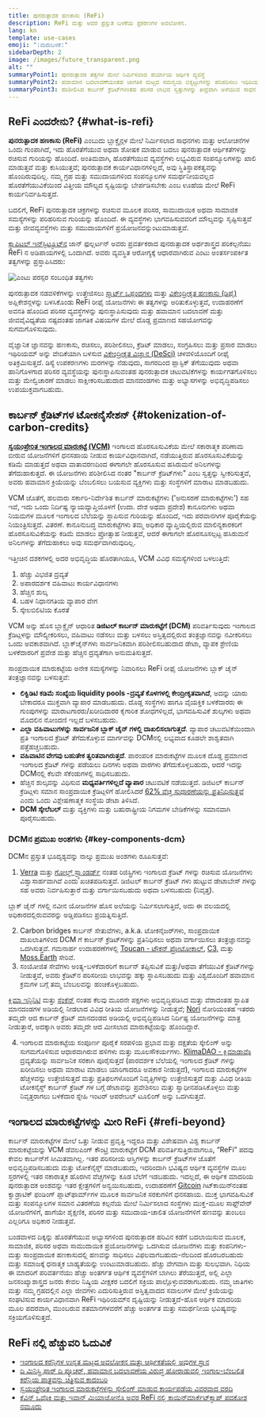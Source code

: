 ```yaml
---
title: ಪುನರುತ್ಪಾದಕ ಹಣಕಾಸು (ReFi)
description: ReFi ಮತ್ತು ಅದರ ಪ್ರಸ್ತುತ ಬಳಕೆಯ ಪ್ರಕರಣಗಳ ಅವಲೋಕನ.
lang: kn
template: use-cases
emoji: ":ಮರುಬಳಕೆ:"
sidebarDepth: 2
image: /images/future_transparent.png
alt: ""
summaryPoint1: ಪುನರುತ್ಪಾದಕ ತತ್ವಗಳ ಮೇಲೆ ನಿರ್ಮಿಸಲಾದ ಪರ್ಯಾಯ ಆರ್ಥಿಕ ವ್ಯವಸ್ಥೆ
summaryPoint2: ಹವಾಮಾನ ಬದಲಾವಣೆಯಂತಹ ಜಾಗತಿಕ ಮಟ್ಟದ ಸಮನ್ವಯ ಬಿಕ್ಕಟ್ಟುಗಳನ್ನು ಪರಿಹರಿಸಲು ಇಥಿರಿಯಮ್ಅನ್ನು ಬಳಸಿಕೊಳ್ಳುವ ಪ್ರಯತ್ನ
summaryPoint3: ಪರಿಶೀಲಿಸಿದ ಕಾರ್ಬನ್ ಕ್ರೆಡಿಟ್‌ಗಳಂತಹ ಪರಿಸರ ಲಾಭದ ಸ್ವತ್ತುಗಳನ್ನು ತೀವ್ರವಾಗಿ ಅಳೆಯುವ ಸಾಧನ
---
```


## ReFi ಎಂದರೇನು? {#what-is-refi}

**ಪುನರುತ್ಪಾದಕ ಹಣಕಾಸು (ReFi)** ಎಂಬುದು ಬ್ಲಾಕ್ಚೈನ್ಗಳ ಮೇಲೆ ನಿರ್ಮಿಸಲಾದ ಸಾಧನಗಳು ಮತ್ತು ಆಲೋಚನೆಗಳ ಒಂದು ಗುಂಪಾಗಿದೆ, ಇದು ಹೊರತೆಗೆಯುವ ಅಥವಾ ಶೋಷಕ ಮಾಡುವ ಬದಲು ಪುನರುತ್ಪಾದಕ ಆರ್ಥಿಕತೆಗಳನ್ನು ರಚಿಸುವ ಗುರಿಯನ್ನು ಹೊಂದಿದೆ. ಅಂತಿಮವಾಗಿ, ಹೊರತೆಗೆಯುವ ವ್ಯವಸ್ಥೆಗಳು ಲಭ್ಯವಿರುವ ಸಂಪನ್ಮೂಲಗಳನ್ನು ಖಾಲಿ ಮಾಡುತ್ತವೆ ಮತ್ತು ಕುಸಿಯುತ್ತವೆ; ಪುನರುತ್ಪಾದಕ ಕಾರ್ಯವಿಧಾನಗಳಿಲ್ಲದೆ, ಅವು ಸ್ಥಿತಿಸ್ಥಾಪಕತ್ವವನ್ನು ಹೊಂದಿರುವುದಿಲ್ಲ. ನಮ್ಮ ಗ್ರಹ ಮತ್ತು ಸಮುದಾಯಗಳಿಂದ ಸಂಪನ್ಮೂಲಗಳ ಸಮರ್ಥನೀಯವಲ್ಲದ ಹೊರತೆಗೆಯುವಿಕೆಯಿಂದ ವಿತ್ತೀಯ ಮೌಲ್ಯದ ಸೃಷ್ಟಿಯನ್ನು ಬೇರ್ಪಡಿಸಬೇಕು ಎಂಬ ಊಹೆಯ ಮೇಲೆ ReFi ಕಾರ್ಯನಿರ್ವಹಿಸುತ್ತದೆ.

ಬದಲಿಗೆ, ReFi ಪುನರುತ್ಪಾದಕ ಚಕ್ರಗಳನ್ನು ರಚಿಸುವ ಮೂಲಕ ಪರಿಸರ, ಸಾಮುದಾಯಿಕ ಅಥವಾ ಸಾಮಾಜಿಕ ಸಮಸ್ಯೆಗಳನ್ನು ಪರಿಹರಿಸುವ ಗುರಿಯನ್ನು ಹೊಂದಿದೆ. ಈ ವ್ಯವಸ್ಥೆಗಳು ಭಾಗವಹಿಸುವವರಿಗೆ ಮೌಲ್ಯವನ್ನು ಸೃಷ್ಟಿಸುತ್ತವೆ ಮತ್ತು ಜೀವವ್ಯವಸ್ಥೆಗಳು ಮತ್ತು ಸಮುದಾಯಗಳಿಗೆ ಪ್ರಯೋಜನವನ್ನುಂಟುಮಾಡುತ್ತವೆ.

[ಕ್ಯಾಪಿಟಲ್ ಇನ್‍ಸ್ಟಿಟ್ಯೂಟ್‍ನ](https://capitalinstitute.org) ಜಾನ್ ಫುಲ್ಲರ್ಟನ್ ಅವರು ಪ್ರವರ್ತಕರಾದ ಪುನರುತ್ಪಾದಕ ಅರ್ಥಶಾಸ್ತ್ರದ ಪರಿಕಲ್ಪನೆಯು ReFi ನ ಅಡಿಪಾಯಗಳಲ್ಲಿ ಒಂದಾಗಿದೆ. ಅವರು ವ್ಯವಸ್ಥಿತ ಆರೋಗ್ಯಕ್ಕೆ ಆಧಾರವಾಗಿರುವ ಎಂಟು ಅಂತರ್ಸಂಪರ್ಕಿತ ತತ್ವಗಳನ್ನು ಪ್ರಸ್ತಾಪಿಸಿದರು:

![ಎಂಟು ಪರಸ್ಪರ ಸಂಬಂಧಿತ ತತ್ವಗಳು](refi-regenerative-economy-diagram.png)

ಪುನರುತ್ಪಾದಕ ನಡವಳಿಕೆಗಳನ್ನು ಉತ್ತೇಜಿಸಲು [ಸ್ಮಾರ್ಟ್ ಒಪ್ಪಂದಗಳು](/developers/docs/smart-contracts/) ಮತ್ತು [ವಿಕೇಂದ್ರೀಕೃತ ಹಣಕಾಸು (ಡಿಫೈ)](/defi/) ಅಪ್ಲಿಕೇಶನ್ಗಳನ್ನು ಬಳಸಿಕೊಂಡು ReFi ರೀಫೈ ಯೋಜನೆಗಳು ಈ ತತ್ವಗಳನ್ನು ಅರಿತುಕೊಳ್ಳುತ್ತವೆ, ಉದಾಹರಣೆಗೆ ಅವನತಿ ಹೊಂದಿದ ಪರಿಸರ ವ್ಯವಸ್ಥೆಗಳನ್ನು ಪುನಃಸ್ಥಾಪಿಸುವುದು ಮತ್ತು ಹವಾಮಾನ ಬದಲಾವಣೆ ಮತ್ತು ಜೀವವೈವಿಧ್ಯತೆಯ ನಷ್ಟದಂತಹ ಜಾಗತಿಕ ವಿಷಯಗಳ ಮೇಲೆ ದೊಡ್ಡ ಪ್ರಮಾಣದ ಸಹಯೋಗವನ್ನು ಸುಗಮಗೊಳಿಸುವುದು.

ವೈಜ್ಞಾನಿಕ ಜ್ಞಾನವನ್ನು ಹಣಕಾಸು, ರಚಿಸಲು, ಪರಿಶೀಲಿಸಲು, ಕ್ರೆಡಿಟ್ ಮಾಡಲು, ಸಂಗ್ರಹಿಸಲು ಮತ್ತು ಪ್ರಸಾರ ಮಾಡಲು ಇಥಿರಿಯಮ್ ಅನ್ನು ವೇದಿಕೆಯಾಗಿ ಬಳಸುವ [ವಿಕೇಂದ್ರೀಕೃತ ವಿಜ್ಞಾನ (DeSci)](/desci/) ಚಳವಳಿಯೊಂದಿಗೆ ರೀಫೈ ಅತಿಕ್ರಮಿಸುತ್ತದೆ. ಡಿಸ್ಯೆ ಉಪಕರಣಗಳು ಮರಗಳನ್ನು ನೆಡುವುದು, ಸಾಗರದಿಂದ ಪ್ಲಾಸ್ಟಿಕ್ ತೆಗೆಯುವುದು ಅಥವಾ ಹಾನಿಗೊಳಗಾದ ಪರಿಸರ ವ್ಯವಸ್ಥೆಯನ್ನು ಪುನಃಸ್ಥಾಪಿಸುವಂತಹ ಪುನರುತ್ಪಾದಕ ಚಟುವಟಿಕೆಗಳನ್ನು ಕಾರ್ಯಗತಗೊಳಿಸಲು ಮತ್ತು ಮೇಲ್ವಿಚಾರಣೆ ಮಾಡಲು ಸಾಕ್ಷೀಕರಿಸಬಹುದಾದ ಮಾನದಂಡಗಳು ಮತ್ತು ಅಭ್ಯಾಸಗಳನ್ನು ಅಭಿವೃದ್ಧಿಪಡಿಸಲು ಉಪಯುಕ್ತವಾಗಬಹುದು.

## ಕಾರ್ಬನ್ ಕ್ರೆಡಿಟ್‌ಗಳ ಟೋಕನೈಸೇಶನ್ {#tokenization-of-carbon-credits}

**[ಸ್ವಯಂಪ್ರೇರಿತ ಇಂಗಾಲದ ಮಾರುಕಟ್ಟೆ (VCM)](https://climatefocus.com/so-what-voluntary-carbon-market-exactly/)** ಇಂಗಾಲದ ಹೊರಸೂಸುವಿಕೆಯ ಮೇಲೆ ಸಕಾರಾತ್ಮಕ ಪರಿಣಾಮ ಬೀರುವ ಯೋಜನೆಗಳಿಗೆ ಧನಸಹಾಯ ನೀಡುವ ಕಾರ್ಯವಿಧಾನವಾಗಿದೆ, ನಡೆಯುತ್ತಿರುವ ಹೊರಸೂಸುವಿಕೆಯನ್ನು ಕಡಿಮೆ ಮಾಡುತ್ತದೆ ಅಥವಾ ವಾತಾವರಣದಿಂದ ಈಗಾಗಲೇ ಹೊರಸೂಸುವ ಹಸಿರುಮನೆ ಅನಿಲಗಳನ್ನು ತೆಗೆದುಹಾಕುತ್ತದೆ. ಈ ಯೋಜನೆಗಳು ಪರಿಶೀಲಿಸಿದ ನಂತರ "ಕಾರ್ಬನ್ ಕ್ರೆಡಿಟ್‌ಗಳು" ಎಂಬ ಸ್ವತ್ತನ್ನು ಸ್ವೀಕರಿಸುತ್ತವೆ, ಅವರು ಹವಾಮಾನ ಕ್ರಿಯೆಯನ್ನು ಬೆಂಬಲಿಸಲು ಬಯಸುವ ವ್ಯಕ್ತಿಗಳು ಮತ್ತು ಸಂಸ್ಥೆಗಳಿಗೆ ಮಾರಾಟ ಮಾಡಬಹುದು.

VCM ಜೊತೆಗೆ, ಹಲವಾರು ಸರ್ಕಾರಿ-ನಿರ್ದೇಶಿತ ಕಾರ್ಬನ್ ಮಾರುಕಟ್ಟೆಗಳು ('ಅನುಸರಣೆ ಮಾರುಕಟ್ಟೆಗಳು') ಸಹ ಇವೆ, ಇದು ಒಂದು ನಿರ್ದಿಷ್ಟ ನ್ಯಾಯವ್ಯಾಪ್ತಿಯೊಳಗೆ (ಉದಾ. ದೇಶ ಅಥವಾ ಪ್ರದೇಶ) ಕಾನೂನುಗಳು ಅಥವಾ ನಿಯಮಗಳ ಮೂಲಕ ಇಂಗಾಲದ ಬೆಲೆಯನ್ನು ಸ್ಥಾಪಿಸುವ ಗುರಿಯನ್ನು ಹೊಂದಿದೆ, ಇದು ಪರವಾನಗಿಗಳ ಪೂರೈಕೆಯನ್ನು ನಿಯಂತ್ರಿಸುತ್ತದೆ. ವಿತರಣೆ. ಕಾನೂನುಬದ್ಧ ಮಾರುಕಟ್ಟೆಗಳು ತಮ್ಮ ಅಧಿಕಾರ ವ್ಯಾಪ್ತಿಯಲ್ಲಿರುವ ಮಾಲಿನ್ಯಕಾರಕರಿಗೆ ಹೊರಸೂಸುವಿಕೆಯನ್ನು ಕಡಿಮೆ ಮಾಡಲು ಪ್ರೋತ್ಸಾಹ ನೀಡುತ್ತವೆ, ಆದರೆ ಈಗಾಗಲೇ ಹೊರಸೂಸಲ್ಪಟ್ಟ ಹಸಿರುಮನೆ ಅನಿಲಗಳನ್ನು ತೆಗೆದುಹಾಕಲು ಅವು ಸಮರ್ಥವಾಗಿರುವುದಿಲ್ಲ.

ಇತ್ತೀಚಿನ ದಶಕಗಳಲ್ಲಿ ಅದರ ಅಭಿವೃದ್ಧಿಯ ಹೊರತಾಗಿಯೂ, VCM ವಿವಿಧ ಸಮಸ್ಯೆಗಳಿಂದ ಬಳಲುತ್ತಿದೆ:

1. ಹೆಚ್ಚು ವಿಭಜಿತ ದ್ರವ್ಯತೆ
2. ಅಪಾರದರ್ಶಕ ವಹಿವಾಟು ಕಾರ್ಯವಿಧಾನಗಳು
3. ಹೆಚ್ಚಿನ ಶುಲ್ಕ
4. ಬಹಳ ನಿಧಾನಗತಿಯ ವ್ಯಾಪಾರ ವೇಗ
5. ಸ್ಕೇಲಬಿಲಿಟಿಯ ಕೊರತೆ

VCM ಅನ್ನು ಹೊಸ ಬ್ಲಾಕ್ಚೈನ್ ಆಧಾರಿತ **ಡಿಜಿಟಲ್ ಕಾರ್ಬನ್ ಮಾರುಕಟ್ಟೆಗೆ (DCM)** ಪರಿವರ್ತಿಸುವುದು ಇಂಗಾಲದ ಕ್ರೆಡಿಟ್ಗಳನ್ನು ಮೌಲ್ಯೀಕರಿಸಲು, ವಹಿವಾಟು ನಡೆಸಲು ಮತ್ತು ಬಳಸಲು ಅಸ್ತಿತ್ವದಲ್ಲಿರುವ ತಂತ್ರಜ್ಞಾನವನ್ನು ನವೀಕರಿಸಲು ಒಂದು ಅವಕಾಶವಾಗಿದೆ. ಬ್ಲಾಕ್‌ಚೈನ್‌ಗಳು ಸಾರ್ವಜನಿಕವಾಗಿ ಪರಿಶೀಲಿಸಬಹುದಾದ ಡೇಟಾ, ವ್ಯಾಪಕ ಶ್ರೇಣಿಯ ಬಳಕೆದಾರರಿಗೆ ಪ್ರವೇಶ ಮತ್ತು ಹೆಚ್ಚಿನ ದ್ರವ್ಯತೆಗಾಗಿ ಅನುಮತಿಸುತ್ತದೆ.

ಸಾಂಪ್ರದಾಯಿಕ ಮಾರುಕಟ್ಟೆಯ ಅನೇಕ ಸಮಸ್ಯೆಗಳನ್ನು ನಿವಾರಿಸಲು ReFi ರೀಫೈ ಯೋಜನೆಗಳು ಬ್ಲಾಕ್ ಚೈನ್ ತಂತ್ರಜ್ಞಾನವನ್ನು ಬಳಸುತ್ತವೆ:

- **ಲಿಕ್ವಿಡಿಟಿ ಕಡಿಮೆ ಸಂಖ್ಯೆಯ liquidity pools -ದ್ರವ್ಯತೆ ಕೊಳಗಳಲ್ಲಿ ಕೇಂದ್ರೀಕೃತವಾಗಿದೆ**, ಅದನ್ನು ಯಾರು ಬೇಕಾದರೂ ಮುಕ್ತವಾಗಿ ವ್ಯಾಪಾರ ಮಾಡಬಹುದು. ದೊಡ್ಡ ಸಂಸ್ಥೆಗಳು ಹಾಗೂ ವೈಯಕ್ತಿಕ ಬಳಕೆದಾರರು ಈ ಗುಂಪುಗಳನ್ನು ಮಾರಾಟಗಾರರು/ಖರೀದಿದಾರರ ಕೈಗಾರಿಕ ಶೋಧಗಳಿಲ್ಲದೆ, ಭಾಗವಹಿಸುವಿಕೆ ಶುಲ್ಕಗಳು ಅಥವಾ ಮೊದಲಿನ ನೋಂದಣಿ ಇಲ್ಲದೆ ಬಳಸಬಹುದು.
- **ಎಲ್ಲಾ ವಹಿವಾಟುಗಳನ್ನು ಸಾರ್ವಜನಿಕ ಬ್ಲಾಕ್ ಚೈನ್ ಗಳಲ್ಲಿ ದಾಖಲಿಸಲಾಗುತ್ತದೆ**. ವ್ಯಾಪಾರ ಚಟುವಟಿಕೆಯಿಂದಾಗಿ ಪ್ರತಿ ಇಂಗಾಲದ ಕ್ರೆಡಿಟ್ ತೆಗೆದುಕೊಳ್ಳುವ ಮಾರ್ಗವನ್ನು DCMನಲ್ಲಿ ಲಭ್ಯವಾದ ಕೂಡಲೇ ಶಾಶ್ವತವಾಗಿ ಪತ್ತೆಹಚ್ಚಬಹುದು.
- **ವಹಿವಾಟಿನ ವೇಗವು ಬಹುತೇಕ ತ್ವರಿತವಾಗಿರುತ್ತದೆ**. ಪಾರಂಪರಿಕ ಮಾರುಕಟ್ಟೆಗಳ ಮೂಲಕ ದೊಡ್ಡ ಪ್ರಮಾಣದ ಇಂಗಾಲದ ಕ್ರೆಡಿಟ್ ಗಳನ್ನು ಪಡೆಯಲು ದಿನಗಳು ಅಥವಾ ವಾರಗಳು ತೆಗೆದುಕೊಳ್ಳಬಹುದು, ಆದರೆ ಇದನ್ನು DCMನಲ್ಲಿ ಕೆಲವೇ ಸೆಕೆಂಡುಗಳಲ್ಲಿ ಸಾಧಿಸಬಹುದು.
- ಹೆಚ್ಚಿನ ಶುಲ್ಕವನ್ನು ವಿಧಿಸುವ **ಮಧ್ಯವರ್ತಿಗಳಿಲ್ಲದೆ ವ್ಯಾಪಾರ** ಚಟುವಟಿಕೆ ನಡೆಯುತ್ತದೆ. ಡಿಜಿಟಲ್ ಕಾರ್ಬನ್ ಕ್ರೆಡಿಟ್ಗಳು ಸಮಾನ ಸಾಂಪ್ರದಾಯಿಕ ಕ್ರೆಡಿಟ್ಗಳಿಗೆ ಹೋಲಿಸಿದರೆ [62% ವೆಚ್ಚ ಸುಧಾರಣೆಯನ್ನು ಪ್ರತಿನಿಧಿಸುತ್ತವೆ](https://www.klimadao.finance/resources/klimadao-impact-report-analysis-of-the-base-carbon-tonne) ಎಂದು ಒಂದು ವಿಶ್ಲೇಷಣಾತ್ಮಕ ಸಂಸ್ಥೆಯ ಡೇಟಾ ತಿಳಿಸಿದೆ.
- **DCM ಸ್ಕೇಲೆಬಲ್** ಮತ್ತು ವ್ಯಕ್ತಿಗಳು ಮತ್ತು ಬಹುರಾಷ್ಟ್ರೀಯ ನಿಗಮಗಳ ಬೇಡಿಕೆಗಳನ್ನು ಸಮಾನವಾಗಿ ಪೂರೈಸಬಹುದು.

### DCMನ ಪ್ರಮುಖ ಅಂಶಗಳು {#key-components-dcm}

DCMನ ಪ್ರಸ್ತುತ ಭೂದೃಶ್ಯವನ್ನು ನಾಲ್ಕು ಪ್ರಮುಖ ಅಂಶಗಳು ರೂಪಿಸುತ್ತವೆ:

1. [Verra](https://verra.org/project/vcs-program/registry-system/) ಮತ್ತು [ಗೋಲ್ಡ್ ಸ್ಟ್ಯಾಂಡರ್ಡ್](https://www.goldstandard.org/) ನಂತಹ ರಿಜಿಸ್ಟ್ರಿಗಳು ಇಂಗಾಲದ ಕ್ರೆಡಿಟ್ ಗಳನ್ನು ರಚಿಸುವ ಯೋಜನೆಗಳು ವಿಶ್ವಾಸಾರ್ಹವಾಗಿವೆ ಎಂದು ಖಚಿತಪಡಿಸುತ್ತವೆ. ಡಿಜಿಟಲ್ ಕಾರ್ಬನ್ ಕ್ರೆಡಿಟ್ ಗಳು ಹುಟ್ಟುವ ಡೇಟಾಬೇಸ್ ಗಳನ್ನು ಸಹ ಅವರು ನಿರ್ವಹಿಸುತ್ತಾರೆ ಮತ್ತು ವರ್ಗಾಯಿಸಬಹುದು ಅಥವಾ ಬಳಸಬಹುದು (ನಿವೃತ್ತ).

ಬ್ಲಾಕ್ ಚೈನ್ ಗಳಲ್ಲಿ ನವೀನ ಯೋಜನೆಗಳ ಹೊಸ ಅಲೆಯನ್ನು ನಿರ್ಮಿಸಲಾಗುತ್ತಿದೆ, ಅದು ಈ ವಲಯದಲ್ಲಿ ಅಧಿಕಾರದಲ್ಲಿರುವವರನ್ನು ಅಡ್ಡಿಪಡಿಸಲು ಪ್ರಯತ್ನಿಸುತ್ತಿದೆ.

2. Carbon bridges ಕಾರ್ಬನ್ ಸೇತುವೆಗಳು, a.k.a. ಟೋಕನೈಜರ್‌ಗಳು, ಸಾಂಪ್ರದಾಯಿಕ ದಾಖಲಾತಿಗಳಿಂದ DCM ಗೆ ಕಾರ್ಬನ್ ಕ್ರೆಡಿಟ್‌ಗಳನ್ನು ಪ್ರತಿನಿಧಿಸಲು ಅಥವಾ ವರ್ಗಾಯಿಸಲು ತಂತ್ರಜ್ಞಾನವನ್ನು ಒದಗಿಸುತ್ತವೆ. ಗಮನಾರ್ಹ ಉದಾಹರಣೆಗಳಲ್ಲಿ [Toucan - ಟೌಕನ್ ಪ್ರೋಟೋಕಾಲ್](https://toucan.earth/), [C3](https://c3.app/), ಮತ್ತು [Moss.Earth](https://moss.earth/) ಸೇರಿವೆ.
3. ಸಂಯೋಜಿತ ಸೇವೆಗಳು ಅಂತ್ಯ-ಬಳಕೆದಾರರಿಗೆ ಕಾರ್ಬನ್ ತಪ್ಪಿಸುವಿಕೆ ಮತ್ತು/ಅಥವಾ ತೆಗೆಯುವಿಕೆ ಕ್ರೆಡಿಟ್‌ಗಳನ್ನು ನೀಡುತ್ತವೆ, ಅವರು ಕ್ರೆಡಿಟ್‌ನ ಪರಿಸರೀಯ ಲಾಭವನ್ನು ಹಕ್ಕು ಸ್ಥಾಪಿಸಬಹುದು ಮತ್ತು ವಿಶ್ವದೊಂದಿಗೆ ಹವಾಮಾನ ಕ್ರಮಗಳ ಬಗ್ಗೆ ತಮ್ಮ ಬೆಂಬಲವನ್ನು ಹಂಚಿಕೊಳ್ಳಬಹುದು.

[ಕ್ಲಿಮಾ ಇನ್ಫಿನಿಟಿ](https://www.klimadao.finance/infinity) ಮತ್ತು [ಸೆಂಕೆನ್](https://senken.io/) ನಂತಹ ಕೆಲವು ಮೂರನೇ ಪಕ್ಷಗಳು ಅಭಿವೃದ್ಧಿಪಡಿಸಿದ ಮತ್ತು ವೆರಾದಂತಹ ಸ್ಥಾಪಿತ ಮಾನದಂಡಗಳ ಅಡಿಯಲ್ಲಿ ನೀಡಲಾದ ವಿವಿಧ ರೀತಿಯ ಯೋಜನೆಗಳನ್ನು ನೀಡುತ್ತವೆ; [Nori](https://nori.com/) ನೋರಿಯಂತಹ ಇತರರು ತಮ್ಮದೇ ಆದ ಕಾರ್ಬನ್ ಕ್ರೆಡಿಟ್ ಮಾನದಂಡದ ಅಡಿಯಲ್ಲಿ ಅಭಿವೃದ್ಧಿಪಡಿಸಿದ ನಿರ್ದಿಷ್ಟ ಯೋಜನೆಗಳನ್ನು ಮಾತ್ರ ನೀಡುತ್ತಾರೆ, ಅದಕ್ಕಾಗಿ ಅವರು ತಮ್ಮದೇ ಆದ ಮೀಸಲಾದ ಮಾರುಕಟ್ಟೆಯನ್ನು ಹೊಂದಿದ್ದಾರೆ.

4. ಇಂಗಾಲದ ಮಾರುಕಟ್ಟೆಯ ಸಂಪೂರ್ಣ ಪೂರೈಕೆ ಸರಪಳಿಯ ಪ್ರಭಾವ ಮತ್ತು ದಕ್ಷತೆಯ ಸ್ಕೇಲಿಂಗ್ ಅನ್ನು ಸುಗಮಗೊಳಿಸುವ ಆಧಾರವಾಗಿರುವ ಹಳಿಗಳು ಮತ್ತು ಮೂಲಸೌಕರ್ಯಗಳು. [KlimaDAO - ಕ್ಲಿಮಾಡಾವೊ](http://klimadao.finance/) ದ್ರವ್ಯತೆಯನ್ನು ಸಾರ್ವಜನಿಕ ಸರಕಾಗಿ ಪೂರೈಸುತ್ತದೆ (ಪಾರದರ್ಶಕ ಬೆಲೆಯಲ್ಲಿ ಇಂಗಾಲದ ಕ್ರೆಡಿಟ್ ಗಳನ್ನು ಖರೀದಿಸಲು ಅಥವಾ ಮಾರಾಟ ಮಾಡಲು ಯಾರಿಗಾದರೂ ಅವಕಾಶ ನೀಡುತ್ತದೆ), ಇಂಗಾಲದ ಮಾರುಕಟ್ಟೆಗಳ ಹೆಚ್ಚಳವನ್ನು ಉತ್ತೇಜಿಸುತ್ತದೆ ಮತ್ತು ಪ್ರತಿಫಲಗಳೊಂದಿಗೆ ನಿವೃತ್ತಿಗಳನ್ನು ಉತ್ತೇಜಿಸುತ್ತದೆ ಮತ್ತು ವಿವಿಧ ರೀತಿಯ ಟೋಕನೈಸ್ಡ್ ಕಾರ್ಬನ್ ಕ್ರೆಡಿಟ್ ಗಳ ಬಗ್ಗೆ ಡೇಟಾವನ್ನು ಪ್ರವೇಶಿಸಲು ಮತ್ತು ಸ್ವಾಧೀನಪಡಿಸಿಕೊಳ್ಳಲು ಮತ್ತು ನಿವೃತ್ತರಾಗಲು ಬಳಕೆದಾರ ಸ್ನೇಹಿ ಇಂಟರ್ ಆಪರೇಬಲ್ ಟೂಲಿಂಗ್ ಅನ್ನು ಒದಗಿಸುತ್ತದೆ.

## ಇಂಗಾಲದ ಮಾರುಕಟ್ಟೆಗಳನ್ನು ಮೀರಿ ReFi {#refi-beyond}

ಕಾರ್ಬನ್ ಮಾರುಕಟ್ಟೆಗಳ ಮೇಲೆ ಒತ್ತು ನೀಡುವ ಪ್ರವೃತ್ತಿ ಇದ್ದರೂ ಮತ್ತು ವಿಶೇಷವಾಗಿ ವಿಶ್ವ ಕಾರ್ಬನ್ ಮಾರುಕಟ್ಟೆಯನ್ನು VCM ಡೆವಲಪಿಂಗ್ ಕೌಂಟ್ರಿ ಮಾರುಕಟ್ಟೆಗೆ DCM ಪರಿವರ್ತಿಸುತ್ತಿರುವಾಗಲೂ, “ReFi” ಪದವು ಕೇವಲ ಕಾರ್ಬನ್‌ಗೆ ಸೀಮಿತವಾಗಿಲ್ಲ. ಇತರ ಪರಿಸರೀಯ ಆಸ್ತಿಗಳನ್ನು ಕಾರ್ಬನ್ ಕ್ರೆಡಿಟ್‌ಗಳ ಜೊತೆಗೆ ಅಭಿವೃದ್ಧಿಪಡಿಸಬಹುದು ಮತ್ತು ಟೋಕೆನೈಸ್ಡ್ ಮಾಡಬಹುದು, ಇದರಿಂದಾಗಿ ಭವಿಷ್ಯದ ಆರ್ಥಿಕ ವ್ಯವಸ್ಥೆಗಳ ಮೂಲ ಸ್ತರಗಳಲ್ಲಿ ಇತರ ನಕಾರಾತ್ಮಕ ಹೊರಗಿನ ವೆಚ್ಚಗಳನ್ನು ಕೂಡ ಬೆಲೆಗೆ ಇಡಬಹುದು. ಇದಲ್ಲದೆ, ಈ ಆರ್ಥಿಕ ಮಾದರಿಯ ಪುನರುತ್ಪಾದಕ ಅಂಶವನ್ನು ಇತರ ಕ್ಷೇತ್ರಗಳಿಗೆ ಅನ್ವಯಿಸಬಹುದು, ಉದಾಹರಣೆಗೆ [Gitcoin](https://gitcoin.co/) ಗಿಟ್‍ಕಾಯಿನ್‍ನಂತಹ ಕ್ವಾಡ್ರಾಟಿಕ್ ಫಂಡಿಂಗ್ ಪ್ಲಾಟ್‍ಫಾರ್ಮ್‍ಗಳ ಮೂಲಕ ಸಾರ್ವಜನಿಕ ಸರಕುಗಳಿಗೆ ಧನಸಹಾಯ. ಮುಕ್ತ ಭಾಗವಹಿಸುವಿಕೆ ಮತ್ತು ಸಂಪನ್ಮೂಲಗಳ ಸಮಾನ ವಿತರಣೆಯ ಕಲ್ಪನೆಯ ಮೇಲೆ ನಿರ್ಮಿಸಲಾದ ಸಂಸ್ಥೆಗಳು ಮುಕ್ತ-ಮೂಲ ಸಾಫ್ಟ್‌ವೇರ್ ಯೋಜನೆಗಳಿಗೆ, ಹಾಗೆಯೇ ಶೈಕ್ಷಣಿಕ, ಪರಿಸರ ಮತ್ತು ಸಮುದಾಯ-ಚಾಲಿತ ಯೋಜನೆಗಳಿಗೆ ಹಣವನ್ನು ತುಂಬಲು ಎಲ್ಲರಿಗೂ ಅಧಿಕಾರ ನೀಡುತ್ತವೆ.

ಬಂಡವಾಳದ ದಿಕ್ಕನ್ನು ಹೊರತೆಗೆಯುವ ಅಭ್ಯಾಸಗಳಿಂದ ಪುನರುತ್ಪಾದಕ ಹರಿವಿನ ಕಡೆಗೆ ಬದಲಾಯಿಸುವ ಮೂಲಕ, ಸಾಮಾಜಿಕ, ಪರಿಸರ ಅಥವಾ ಸಾಮುದಾಯಿಕ ಪ್ರಯೋಜನಗಳನ್ನು ಒದಗಿಸುವ ಯೋಜನೆಗಳು ಮತ್ತು ಕಂಪನಿಗಳು-ಮತ್ತು ಸಾಂಪ್ರದಾಯಿಕ ಹಣಕಾಸುದಲ್ಲಿ ಹಣವನ್ನು ಸಾಧಿಸಲು ವಿಫಲವಾಗಬಹುದು-ನೆಲದಿಂದ ಹೊರಬರಬಹುದು ಮತ್ತು ಸಮಾಜಕ್ಕೆ ಧನಾತ್ಮಕ ಬಾಹ್ಯತೆಯನ್ನು ಉಂಟುಮಾಡಬಹುದು. ಹೆಚ್ಚು ವೇಗವಾಗಿ ಮತ್ತು ಸುಲಭವಾಗಿ. ನಿಧಿಯ ಈ ಮಾದರಿಗೆ ಪರಿವರ್ತನೆಯು ಹೆಚ್ಚು ಅಂತರ್ಗತ ಆರ್ಥಿಕ ವ್ಯವಸ್ಥೆಗಳಿಗೆ ಬಾಗಿಲು ತೆರೆಯುತ್ತದೆ, ಅಲ್ಲಿ ಎಲ್ಲಾ ಜನಸಂಖ್ಯಾಶಾಸ್ತ್ರದ ಜನರು ಕೇವಲ ನಿಷ್ಕ್ರಿಯ ವೀಕ್ಷಕರ ಬದಲಿಗೆ ಸಕ್ರಿಯ ಪಾಲ್ಗೊಳ್ಳುವವರಾಗಬಹುದು. ನಮ್ಮ ಜಾತಿಗಳು ಮತ್ತು ನಮ್ಮ ಗ್ರಹದಲ್ಲಿನ ಎಲ್ಲಾ ಜೀವಗಳು ಎದುರಿಸುತ್ತಿರುವ ಅಸ್ತಿತ್ವವಾದದ ಸವಾಲುಗಳ ಮೇಲೆ ಕ್ರಿಯೆಯನ್ನು ಸಂಘಟಿಸುವ ಕಾರ್ಯವಿಧಾನವಾಗಿ ReFi ಇಥಿರಿಯಮ್‍ನ ದೃಷ್ಟಿಯನ್ನು ನೀಡುತ್ತದೆ-ಹೊಸ ಆರ್ಥಿಕ ಮಾದರಿಯ ಮೂಲ ಪದರವಾಗಿ, ಮುಂಬರುವ ಶತಮಾನಗಳವರೆಗೆ ಹೆಚ್ಚು ಅಂತರ್ಗತ ಮತ್ತು ಸಮರ್ಥನೀಯ ಭವಿಷ್ಯವನ್ನು ಸಕ್ರಿಯಗೊಳಿಸುತ್ತದೆ.

## ReFi ನಲ್ಲಿ ಹೆಚ್ಚುವರಿ ಓದುವಿಕೆ

- [ಇಂಗಾಲದ ಕರೆನ್ಸಿಗಳ ಉನ್ನತ ಮಟ್ಟದ ಅವಲೋಕನ ಮತ್ತು ಆರ್ಥಿಕತೆಯಲ್ಲಿ ಅವುಗಳ ಸ್ಥಾನ](https://www.klimadao.finance/blog/the-vision-of-a-carbon-currency)
- [ದಿ ಮಿನಿಸ್ಟ್ರಿ ಫಾರ್ ದಿ ಫ್ಯೂಚರ್, ಹವಾಮಾನ ಬದಲಾವಣೆಯ ವಿರುದ್ಧ ಹೋರಾಡುವಲ್ಲಿ ಇಂಗಾಲ-ಬೆಂಬಲಿತ ಕರೆನ್ಸಿಯ ಪಾತ್ರವನ್ನು ಚಿತ್ರಿಸುವ ಕಾದಂಬರಿ](https://en.wikipedia.org/wiki/The_Ministry_for_the_Future)
- [ಸ್ವಯಂಪ್ರೇರಿತ ಇಂಗಾಲದ ಮಾರುಕಟ್ಟೆಗಳನ್ನು ಸ್ಕೇಲಿಂಗ್ ಮಾಡುವ ಕಾರ್ಯಪಡೆಯ ವಿವರವಾದ ವರದಿ](https://www.iif.com/Portals/1/Files/TSVCM_Report.pdf)
- [ಕೆವಿನ್ ಒವೊಕಿ ಮತ್ತು ಇವಾನ್ ಮಿಯಾಜೋನೊ ಅವರ ReFi ನಲ್ಲಿ ಕಾಯಿನ್‍ಮಾರ್ಕೆಟ್‍ಕ್ಯಾಪ್ ಪದಕೋಶ ನಮೂದು](https://coinmarketcap.com/alexandria/glossary/regenerative-finance-refi)
